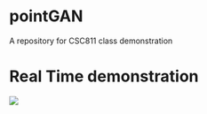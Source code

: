 # pointGAN

A repository for CSC811 class demonstration

# Real Time demonstration

![](https://github.com/Jie-su/pointGAN/blob/master/pointGan.gif)